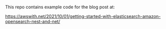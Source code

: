 This repo contains example code for the blog post at:

https://awswith.net/2021/10/01/getting-started-with-elasticsearch-amazon-opensearch-nest-and-net/
